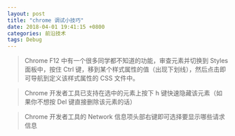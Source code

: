 ```yaml
---
layout: post
title: "chrome 调试小技巧"
date: 2018-04-01 19:41:15 +0800
categories: 前沿技术
tags: Debug
---
```


> Chrome F12 中有一个很多同学都不知道的功能，审查元素并切换到 Styles 面板中，按住 Ctrl 键，移到某个样式属性的值（出现下划线），然后点击即可导航到定义该样式属性的 CSS 文件中。

> Chrome 开发者工具已支持在选中的元素上按下 h 键快速隐藏该元素（如果你不想按 Del 键直接删除该元素的话）

> Chrome 开发者工具的 Network 信息项头部右键即可选择要显示哪些请求信息
